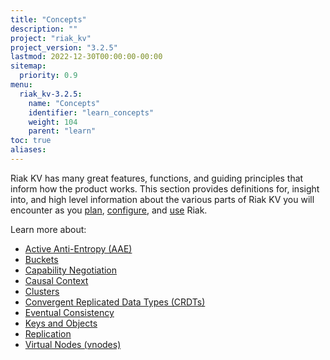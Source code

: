 ```yaml
---
title: "Concepts"
description: ""
project: "riak_kv"
project_version: "3.2.5"
lastmod: 2022-12-30T00:00:00-00:00
sitemap:
  priority: 0.9
menu:
  riak_kv-3.2.5:
    name: "Concepts"
    identifier: "learn_concepts"
    weight: 104
    parent: "learn"
toc: true
aliases:
---
```


[concept aae]: {{<baseurl>}}riak/kv/3.2.5/learn/concepts/active-anti-entropy
[concept buckets]: {{<baseurl>}}riak/kv/3.2.5/learn/concepts/buckets
[concept cap neg]: {{<baseurl>}}riak/kv/3.2.5/learn/concepts/capability-negotiation
[concept causal context]: {{<baseurl>}}riak/kv/3.2.5/learn/concepts/causal-context
[concept clusters]: {{<baseurl>}}riak/kv/3.2.5/learn/concepts/clusters
[concept crdts]: {{<baseurl>}}riak/kv/3.2.5/learn/concepts/crdts
[concept eventual consistency]: {{<baseurl>}}riak/kv/3.2.5/learn/concepts/eventual-consistency
[concept keys objects]: {{<baseurl>}}riak/kv/3.2.5/learn/concepts/keys-and-objects
[concept replication]: {{<baseurl>}}riak/kv/3.2.5/learn/concepts/replication
[concept strong consistency]: {{<baseurl>}}riak/kv/3.2.5/using/reference/strong-consistency
[concept vnodes]: {{<baseurl>}}riak/kv/3.2.5/learn/concepts/vnodes
[config index]: {{<baseurl>}}riak/kv/3.2.5/configuring
[plan index]: {{<baseurl>}}riak/kv/3.2.5/setup/planning
[use index]: {{<baseurl>}}riak/kv/3.2.5/using/

Riak KV has many great features, functions, and guiding principles that inform how the product works. This section provides definitions for, insight into, and high level information about the various parts of Riak KV you will encounter as you [plan][plan index], [configure][config index], and [use][use index] Riak.

Learn more about:

* [Active Anti-Entropy (AAE)][concept aae]
* [Buckets][concept buckets]
* [Capability Negotiation][concept cap neg]
* [Causal Context][concept causal context]
* [Clusters][concept clusters]
* [Convergent Replicated Data Types (CRDTs)][concept crdts]
* [Eventual Consistency][concept eventual consistency]
* [Keys and Objects][concept keys objects]
* [Replication][concept replication]
* [Virtual Nodes (vnodes)][concept vnodes]

